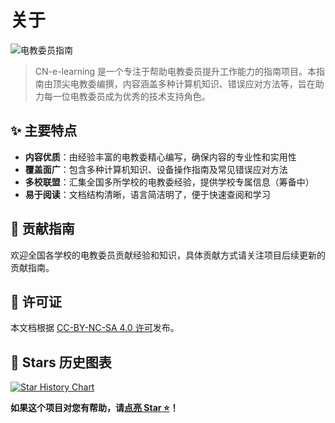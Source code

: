 # <i class="fa-solid fa-info-circle"></i> 关于

![电教委员指南](/images/banner.png)

> CN-e-learning 是一个专注于帮助电教委员提升工作能力的指南项目。本指南由顶尖电教委编撰，内容涵盖多种计算机知识、错误应对方法等，旨在助力每一位电教委员成为优秀的技术支持角色。

## ✨ 主要特点

- **内容优质**：由经验丰富的电教委精心编写，确保内容的专业性和实用性
- **覆盖面广**：包含多种计算机知识、设备操作指南及常见错误应对方法
- **多校联盟**：汇集全国多所学校的电教委经验，提供学校专属信息（筹备中）
- **易于阅读**：文档结构清晰，语言简洁明了，便于快速查阅和学习

## 🤝 贡献指南

欢迎全国各学校的电教委员贡献经验和知识，具体贡献方式请关注项目后续更新的贡献指南。

## 📄 许可证

本文档根据 [CC-BY-NC-SA 4.0 许可](https://creativecommons.org/licenses/by-nc-sa/4.0/?ref=chooser-v1CC)发布。


## 🌟 Stars 历史图表

[![Star History Chart](https://api.star-history.com/svg?repos=TEHS-TECH/CN-e-learning&type=Date)](https://www.star-history.com/#TEHS-TECH/CN-e-learning&Date)

**如果这个项目对您有帮助，请[**点亮 Star ⭐**](https://github.com/TEHS-TECH/CN-e-learning)！**